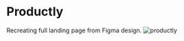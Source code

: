 # Productly
Recreating full landing page from Figma design.
![productly](https://user-images.githubusercontent.com/62795911/178103222-f8242133-ed58-4f32-8a22-df4dbc64c305.png)
